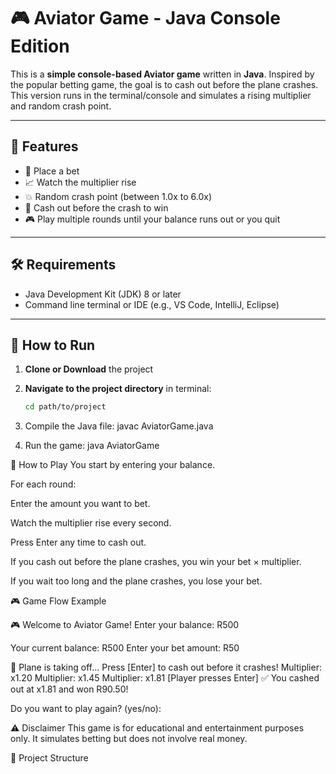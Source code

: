 # 🎮 Aviator Game - Java Console Edition

This is a **simple console-based Aviator game** written in **Java**. Inspired by the popular betting game, the goal is to cash out before the plane crashes. This version runs in the terminal/console and simulates a rising multiplier and random crash point.

---

## 📌 Features

- 💸 Place a bet
- 📈 Watch the multiplier rise
- 💥 Random crash point (between 1.0x to 6.0x)
- 🤑 Cash out before the crash to win
- 🎮 Play multiple rounds until your balance runs out or you quit

---

## 🛠 Requirements

- Java Development Kit (JDK) 8 or later
- Command line terminal or IDE (e.g., VS Code, IntelliJ, Eclipse)

---

## 🚀 How to Run

1. **Clone or Download** the project

2. **Navigate to the project directory** in terminal:
   ```bash
   cd path/to/project
3. Compile the Java file:
   javac AviatorGame.java
4. Run the game:
   java AviatorGame

📝 How to Play
You start by entering your balance.

For each round:

Enter the amount you want to bet.

Watch the multiplier rise every second.

Press Enter any time to cash out.

If you cash out before the plane crashes, you win your bet × multiplier.

If you wait too long and the plane crashes, you lose your bet.

🎮 Game Flow Example

🎮 Welcome to Aviator Game!
Enter your balance: R500

Your current balance: R500
Enter your bet amount: R50

🛫 Plane is taking off... Press [Enter] to cash out before it crashes!
Multiplier: x1.20
Multiplier: x1.45
Multiplier: x1.81
[Player presses Enter]
✅ You cashed out at x1.81 and won R90.50!

Do you want to play again? (yes/no):

⚠️ Disclaimer
This game is for educational and entertainment purposes only. It simulates betting but does not involve real money.

📁 Project Structure
